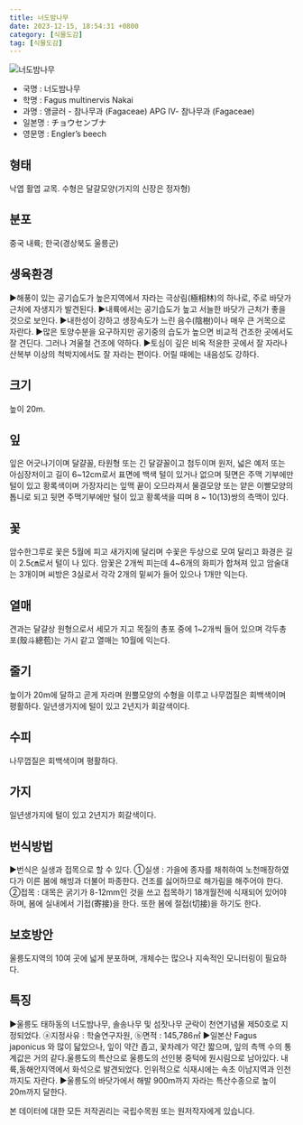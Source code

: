 ```yaml
---
title: 너도밤나무
date: 2023-12-15, 18:54:31 +0800
category: [식물도감]
tag: [식물도감]
---
```




![너도밤나무](http://www.nature.go.kr/fileUpload/plants/basic/Fagaceae/Fagus/6469/6469_1_th2.JPG)
- 국명 : 너도밤나무
- 학명 : Fagus multinervis Nakai
- 과명 : 앵글러 - 참나무과 (Fagaceae) APG Ⅳ- 참나무과 (Fagaceae)
- 일본명 : チョウセンブナ
- 영문명 : Engler’s beech


## 형태
낙엽 활엽 교목.  수형은 달걀모양(가지의 신장은 정자형)
## 분포
중국 내륙; 한국(경상북도 울릉군) 
## 생육환경
▶해풍이 있는 공기습도가 높은지역에서 자라는 극상림(極相林)의 하나로, 주로 바닷가 근처에 자생지가 발견된다. ▶내륙에서는 공기습도가 높고 서늘한 바닷가 근처가 좋을 것으로 보인다.▶내한성이 강하고 생장속도가 느린 음수(陰樹)이나 매우 큰 거목으로 자란다.▶많은 토양수분을 요구하지만 공기중의 습도가 높으면 비교적 건조한 곳에서도 잘 견딘다. 그러나 겨울철 건조에 약하다.▶토심이 깊은 비옥 적윤한 곳에서 잘 자라나 산복부 이상의  척박지에서도 잘 자라는 편이다. 어릴 때에는 내음성도 강하다.
## 크기
높이 20m. 
## 잎
잎은 어긋나기이며 달걀꼴, 타원형 또는 긴 달걀꼴이고 첨두이며 원저, 넓은 예저 또는 아심장저이고 길이 6~12cm로서 표면에 백색 털이 있거나 없으며 뒷면은 주맥 기부에만 털이 있고 황록색이며 가장자리는 잎맥 끝이 오므라져서 물결모양 또는 얕은 이빨모양의 톱니로 되고 뒷면 주맥기부에만 털이 있고 황록색을 띠며 8 ~ 10(13)쌍의 측맥이 있다.
## 꽃
암수한그루로 꽃은 5월에 피고 새가지에 달리며 수꽃은 두상으로 모여 달리고 화경은 길이 2.5㎝로서 털이 나 있다. 암꽃은 2개씩 피는데 4~6개의 화피가 합쳐져 있고 암술대는 3개이며 씨방은 3실로서 각각 2개의 밑씨가 들어 있으나 1개만 익는다.
## 열매
견과는 달걀상 원형으로서 세모가 지고 목질의 총포 중에 1~2개씩 들어 있으며 각두총포(殼斗總苞)는 가시 같고 열매는 10월에 익는다.
## 줄기
높이가 20m에 달하고 곧게 자라며 원뿔모양의 수형을 이루고 나무껍질은 회백색이며 평활하다. 일년생가지에 털이 있고 2년지가 회갈색이다.
## 수피
나무껍질은 회백색이며 평활하다.
## 가지
일년생가지에 털이 있고 2년지가 회갈색이다.
## 번식방법
▶번식은 실생과 접목으로 할 수 있다. ①실생 : 가을에 종자를 채취하여 노천매장하였다가 이른 봄에  해빙과 더불어 파종한다. 건조를 싫어하므로 해가림을 해주어야 한다.②접목 : 대목은 굵기가 8-12mm인 것을 쓰고 접목하기 18개월전에 식재되어 있어야 하며, 봄에 실내에서 기접(寄接)을 한다. 또한 봄에 절접(切接)을 하기도 한다.
## 보호방안
울릉도지역의 10여 곳에 넓게 분포하며, 개체수는 많으나 지속적인 모니터링이 필요하다.
## 특징
▶울릉도 태하동의 너도밤나무, 솔송나무 및 섬잣나무 군락이 천연기념물 제50호로 지정되었다. ⓐ지정사유 : 학술연구자원, ⓑ면적 : 145,786㎡▶일본산 Fagus japonicus 와 많이 닯았으나, 잎이 약간 좁고, 꽃차례가 약간 짧으며, 잎의 측맥 수의 통계값은 거의 같다.울릉도의 특산으로 울릉도의 선인봉 중턱에 원시림으로 남아있다. 내륙,동해안지역에서 화석으로 발견되었다. 인위적으로 식재시에는 속초 이남지역과 인천까지도 자란다.▶울릉도의 바닷가에서 해발 900m까지 자라는 특산수종으로 높이 20m까지 달한다.






본 데이터에 대한 모든 저작권리는 국립수목원 또는 원저작자에게 있습니다.
